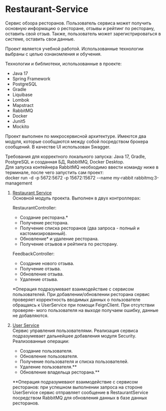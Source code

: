 # Restaurant-Service

Cервис обзора ресторанов. Пользователь сервиса может получить основную информацию о ресторане, отзывы и рейтинг по ресторану, оставить свой отзыв.
Также, пользователь может зарегистрироваться в системе, оставить свои данные.
   
Проект является учебной работой. Использованные технологии выбраны с целью ознакомления и обучения.

Технологии и библиотеки, использованные в проекте:
-	Java 17
-	Spring Framework
-	PostgreSQL
-	Gradle
-	Liquibase
-	Lombok
-	Mapstract
-	RabbitMQ
-	Docker
-	Junit5
-	Mockito

Проект выполнен по микросервисной архитектуре. Имеются два модуля, которые сообщаются между собой посредством брокера сообщений.
В качестве UI использован Swagger.  
   
Требования для корректного локального запуска: Java 17, Gradle, PostgreSQL и созданная БД, RabbitMQ, Docker Desktop.  
Для запуска контейнера RabbitMQ необходимо ввести команду ниже в терминале, после чего запустить сам проект:  
docker run -d -p 5672:5672 -p 15672:15672 --name my-rabbit rabbitmq:3-management  

1) [Restaurant Service](http://80.78.253.4/:8080/swagger-ui/index.html)  
   Основной модуль проекта. Выполнен в двух контроллерах:

   RestaurantController:
    - Создание ресторана.*
    - Получение ресторана.
    - Получение списка ресторанов (два запроса - полный и кастомизированный).
    - Обновление* и удаление ресторана.
    - Получение отзывов и рейтинга по ресторану.

   FeedbackController:
    - Создание нового отзыва.
    - Получение отзыва.
    - Обновление отзыва.
    - Удаление отзыва.

   *Операция подразумевает взаимодействие с сервисом пользователей. При добавлении/обновлении ресторана сервис проверяет
    корректность вводимых данных о пользователе обращаясь к UserService при помощи FeignClient. При отсутствии проверяе-
    мого пользователя на выходе получаем ошибку, данные не добавляются.


2) [User Service](http://80.78.253.4/:8081/swagger-ui/index.html)  
   Сервис управления пользователями. Реализация сервиса подразумевает дальнейшее добавления модуля Security.
   Реализованные операции:
    - Создание пользователя.
    - Обновление пользователя.
    - Получение пользователя и списка пользователей.
    - Удаление пользователя.**
    - Обновление владельца ресторана.**

   **Операция подразумевают взаимодействие с сервисом ресторанов: при успешном выполнении запроса на стороне
   UserService сервис отправляет сообщение в RestaurantService посредством RabbitMQ для обновления данных в
   базе данных ресторанов.



